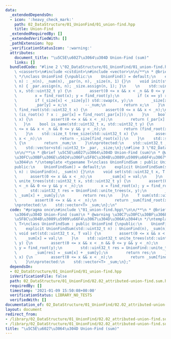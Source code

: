 ```yaml
---
data:
  _extendedDependsOn:
  - icon: ':heavy_check_mark:'
    path: 02_DataStructure/01_UnionFind/01_union-find.hpp
    title: Union-Find
  _extendedRequiredBy: []
  _extendedVerifiedWith: []
  _pathExtension: hpp
  _verificationStatusIcon: ':warning:'
  attributes:
    document_title: "\u5C5E\u6027\u3064\u304D Union-Find (sum)"
    links: []
  bundledCode: "#line 2 \"02_DataStructure/01_UnionFind/01_union-find.hpp\"\n#include\
    \ <cassert>\n#include <cstdint>\n#include <vector>\n\n/**\n * @brief Union-Find\n\
    \ */\nclass UnionFind {\npublic:\n    UnionFind() = default;\n    explicit UnionFind(std::uint32_t\
    \ n) : _n(n), _num(n), _par(n, n), _size(n, 1) {}\n    void init(std::uint32_t\
    \ n) { _par.assign(n, n); _size.assign(n, 1); }\n    \n    std::uint32_t unite_trees(std::uint32_t\
    \ x, std::uint32_t y) {\n        assert(0 <= x && x < _n && 0 <= y && y < _n);\n\
    \        x = find_root(x); y = find_root(y);\n        if (x == y) return x;\n\
    \        if (_size[x] < _size[y]) std::swap(x, y);\n        _size[x] += _size[y];\n\
    \        _par[y] = x;\n        --_num;\n        return x;\n    }\n    std::uint32_t\
    \ find_root(std::uint32_t x) {\n        assert(0 <= x && x < _n);\n        return\
    \ (is_root(x) ? x : _par[x] = find_root(_par[x]));\n    }\n    bool is_root(std::uint32_t\
    \ x) {\n        assert(0 <= x && x < _n);\n        return (_par[x] == _n);\n \
    \   }\n    bool is_same(std::uint32_t x, std::uint32_t y) {\n        assert(0\
    \ <= x && x < _n && 0 <= y && y < _n);\n        return (find_root(x) == find_root(y));\n\
    \    }\n    std::size_t tree_size(std::uint32_t x) {\n        assert(0 <= x &&\
    \ x < _n);\n        return -_size[find_root(x)];\n    }\n    std::size_t number_of_trees()\
    \ {\n        return _num;\n    }\n\nprotected:\n    std::uint32_t _n, _num;\n\
    \    std::vector<std::uint32_t> _par, _size;\n};\n#line 3 \"02_DataStructure/01_UnionFind/02.02_attributed-union-find.sum.hpp\"\
    \n\n/**\n * @brief \u5C5E\u6027\u3064\u304D Union-Find (sum)\n * @warning \u30C7\
    \u30FC\u30BF\u306E\u5024\u306F\u5F8C\u304B\u3089\u5909\u66F4\u3067\u304D\u306A\
    \u3044\n */\ntemplate <typename T>\nclass UnionFindSum : public UnionFind {\n\
    public:\n    UnionFindSum() = default;\n    explicit UnionFindSum(std::uint32_t\
    \ n) : UnionFind(n), _sum(n) {}\n\n    void set(std::uint32_t x, T val) {\n  \
    \      assert(0 <= x && x < _n);\n        _sum[x] = val;\n    }\n    std::uint32_t\
    \ unite_trees(std::uint32_t x, std::uint32_t y) {\n        assert(0 <= x && x\
    \ < _n && 0 <= y && y < _n);\n        x = find_root(x); y = find_root(y);\n  \
    \      std::uint32_t res = UnionFind::unite_trees(x, y);\n        _sum[res] =\
    \ _sum[x] + _sum[y];\n        return res;\n    }\n    T sum(std::uint32_t x) {\n\
    \        assert(0 <= x && x < _n);\n        return _sum[find_root(x)];\n    }\n\
    \nprotected:\n    std::vector<T> _sum;\n};\n"
  code: "#pragma once\n#include \"01_union-find.hpp\"\n\n/**\n * @brief \u5C5E\u6027\
    \u3064\u304D Union-Find (sum)\n * @warning \u30C7\u30FC\u30BF\u306E\u5024\u306F\
    \u5F8C\u304B\u3089\u5909\u66F4\u3067\u304D\u306A\u3044\n */\ntemplate <typename\
    \ T>\nclass UnionFindSum : public UnionFind {\npublic:\n    UnionFindSum() = default;\n\
    \    explicit UnionFindSum(std::uint32_t n) : UnionFind(n), _sum(n) {}\n\n   \
    \ void set(std::uint32_t x, T val) {\n        assert(0 <= x && x < _n);\n    \
    \    _sum[x] = val;\n    }\n    std::uint32_t unite_trees(std::uint32_t x, std::uint32_t\
    \ y) {\n        assert(0 <= x && x < _n && 0 <= y && y < _n);\n        x = find_root(x);\
    \ y = find_root(y);\n        std::uint32_t res = UnionFind::unite_trees(x, y);\n\
    \        _sum[res] = _sum[x] + _sum[y];\n        return res;\n    }\n    T sum(std::uint32_t\
    \ x) {\n        assert(0 <= x && x < _n);\n        return _sum[find_root(x)];\n\
    \    }\n\nprotected:\n    std::vector<T> _sum;\n};"
  dependsOn:
  - 02_DataStructure/01_UnionFind/01_union-find.hpp
  isVerificationFile: false
  path: 02_DataStructure/01_UnionFind/02.02_attributed-union-find.sum.hpp
  requiredBy: []
  timestamp: '2021-01-09 15:50:08+00:00'
  verificationStatus: LIBRARY_NO_TESTS
  verifiedWith: []
documentation_of: 02_DataStructure/01_UnionFind/02.02_attributed-union-find.sum.hpp
layout: document
redirect_from:
- /library/02_DataStructure/01_UnionFind/02.02_attributed-union-find.sum.hpp
- /library/02_DataStructure/01_UnionFind/02.02_attributed-union-find.sum.hpp.html
title: "\u5C5E\u6027\u3064\u304D Union-Find (sum)"
---
```

